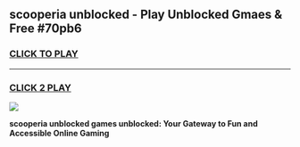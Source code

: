 
## scooperia unblocked - Play Unblocked Gmaes & Free #70pb6
<h3>
<a href="https://news.freeplayer.one?title=scooperia_unblocked&ref=03M">CLICK TO PLAY</a></h3>
<hr>

<h3>
<a href="https://news.freeplayer.one?title=scooperia_unblocked&ref=03M">CLICK 2 PLAY</a>
  
</h3>

<a href="https://news.freeplayer.one?title=scooperia_unblocked&ref=03M"><img src="https://clearcache.store/games.png"></a>


**scooperia unblocked games unblocked: Your Gateway to Fun and Accessible Online Gaming**
